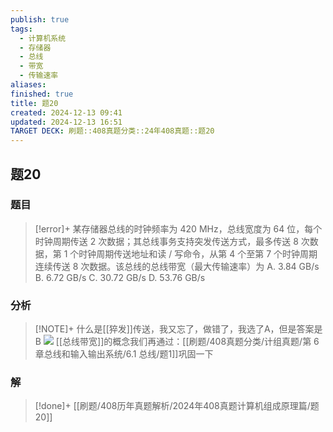 ```yaml
---
publish: true
tags:
  - 计算机系统
  - 存储器
  - 总线
  - 带宽
  - 传输速率
aliases: 
finished: true
title: 题20
created: 2024-12-13 09:41
updated: 2024-12-13 16:51
TARGET DECK: 刷题::408真题分类::24年408真题::题20
---
```

## 题20
### 题目
> [!error]+
> 某存储器总线的时钟频率为 420 MHz，总线宽度为 64 位，每个时钟周期传送 2 次数据；其总线事务支持突发传送方式，最多传送 8 次数据，第 1 个时钟周期传送地址和读 / 写命令，从第 4 个至第 7 个时钟周期连续传送 8 次数据。该总线的总线带宽（最大传输速率）为
> A. 3.84 GB/s
> B. 6.72 GB/s
> C. 30.72 GB/s
> D. 53.76 GB/s
### 分析
> [!NOTE]+
> 什么是[[猝发]]传送，我又忘了，做错了，我选了A，但是答案是B
> ![](https://img.hwenyi.live/202412132019855.webp)
> [[总线带宽]]的概念我们再通过：[[刷题/408真题分类/计组真题/第 6 章总线和输入输出系统/6.1 总线/题1]]巩固一下
### 解
> [!done]+
> [[刷题/408历年真题解析/2024年408真题计算机组成原理篇/题20]]